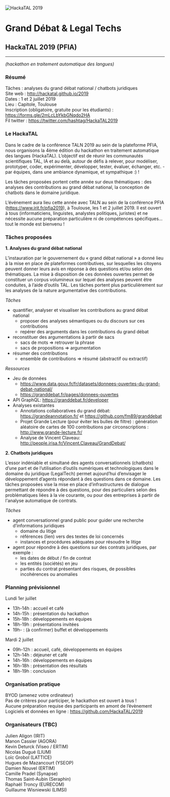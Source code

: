 ![HackaTAL 2019](https://raw.githubusercontent.com/HackaTAL/2019/gh-pages/Hackathon_CORIA-TALN_2019.gif)

# Grand Débat & Legal Techs

## HackaTAL 2019 (PFIA)
---------------
*(hackathon en traitement automatique des langues)*

### Résumé

Tâches : analyses du grand débat national / chatbots juridiques  
Site web : http://hackatal.github.io/2019  
Dates : 1 et 2 juillet 2019  
Lieu : Capitole, Toulouse  
Inscription (obligatoire, gratuite pour les étudiants) : https://forms.gle/2mLcLbYkbGNqdo2HA  
Fil twitter : https://twitter.com/hashtag/HackaTAL2019  

### Le HackaTAL

Dans le cadre de la conférence TALN 2019 au sein de la plateforme PFIA, nous organisons la 4ème édition du hackathon en traitement automatique des langues (HackaTAL). L’objectif est de réunir les communautés scientifiques TAL, IA et au delà, autour de défis à relever, pour modéliser, prototyper, coder, expérimenter, développer, tester, évaluer, échanger, etc. - par équipes, dans une ambiance dynamique, et sympathique :) !

Les tâches proposées portent cette année sur deux thématiques : des analyses des contributions au grand débat national, la conception de chatbots dans le domaine juridique.

L’événement aura lieu cette année avec TALN au sein de la conférence PFIA (https://www.irit.fr/pfia2019), à Toulouse, les 1 et 2 juillet 2019. Il est ouvert à tous (informaticiens, linguistes, analystes politiques, juristes) et ne nécessite aucune préparation particulière ni de compétences spécifiques... tout le monde est bienvenu !

### Tâches proposées

**1. Analyses du grand débat national**

L’instauration par le gouvernement du « grand débat national » a donné lieu à la mise en place de plateformes contributives, sur lesquelles les citoyens peuvent donner leurs avis en réponse à des questions et/ou selon des thématiques. La mise à disposition de ces données ouvertes permet de constituer un corpus volumineux sur lequel des analyses peuvent être conduites, à l’aide d’outils TAL. Les tâches portent plus particulièrement sur les analyses de la nature argumentative des contributions.

*Tâches*

- quantifier, analyser et visualiser les contributions au grand débat national
	- proposer des analyses sémantiques ou du discours sur ces contributions
	- repérer des arguments dans les contributions du grand débat
- reconstituer des argumentations à partir de sacs
	- sacs de mots => retrouver la phrase
	- sacs de propositions => argumentation
- résumer des contributions
	- ensemble de contributions => résumé (abstractif ou extractif)

*Ressources*

- Jeu de données
	- https://www.data.gouv.fr/fr/datasets/donnees-ouvertes-du-grand-debat-national/
	- https://granddebat.fr/pages/donnees-ouvertes 
- API GraphQL: https://granddebat.fr/developer 
- Analyses existantes
	- Annotations collaboratives du grand débat: https://grandeannotation.fr/ et https://github.com/fm89/granddebat 
	- Projet Grande Lecture (pour éviter les bulles de filtre) : génération aléatoire de cartes de 100 contributions par circonscriptions : http://www.grande-lecture.fr/ 
	- Analyse de Vincent Claveau: http://people.irisa.fr/Vincent.Claveau/GrandDebat/ 


**2. Chatbots juridiques**

L’essor indéniable et simultané des agents conversationnels (chatbots) d’une part et de l’utilisation d’outils numériques et technologiques dans le domaine du juridique (LegalTech) permet aujourd’hui d’envisager le développement d’agents répondant à des questions dans ce domaine. Les tâches proposées vise la mise en place d’infrastructures de dialogue permettant de répondre à des questions, pour des particuliers selon des problématiques liées à la vie courante, ou pour des entreprises à partir de l'analyse automatique de contrats.

*Tâches*

- agent conversationnel grand public pour guider une recherche d’informations juridiques
	- domaine du litige
	- références (lien) vers des textes de loi concernés
	- instances et procédures adéquates pour résoudre le litige
- agent pour répondre à des questions sur des contrats juridiques, par exemple :
	- les dates de début / fin de contrat
	- les entités (sociétés) en jeu
	- parties du contrat présentant des risques, de possibles incohérences ou anomalies

### Planning prévisionnel

Lundi 1er juillet

- 13h-14h : accueil et café
- 14h-15h : présentation du hackathon
- 15h-18h : développements en équipes
- 18h-19h : présentations invitées
- 19h- : (à confirmer) buffet et développements

Mardi 2 juillet

- 09h-12h : accueil, café, développements en équipes
- 12h-14h : déjeuner et café
- 14h-16h : développements en équipes
- 16h-18h : présentation des résultats
- 18h-19h : conclusion

### Organisation pratique

BYOD (amenez votre ordinateur)  
Pas de critères pour participer, le hackathon est ouvert à tous !  
Aucune préparation requise des participants en amont de l’évènement  
Logiciels et données en ligne : https://github.com/HackaTAL/2019  

### Organisateurs (TBC)

Julien Aligon (IRIT)  
Manon Cassier (AGORA)  
Kevin Deturck (Viseo / ERTIM)  
Nicolas Dugué (LIUM)  
Loïc Grobol (LATTICE)  
Hugues de Mazancourt (YSEOP)  
Damien Nouvel (ERTIM)  
Camille Pradel (Synapse)  
Thomas Saint-Aubin (Seraphin)  
Raphaël Troncy (EURECOM)  
Guillaume Wisniewski (LIMSI)  

